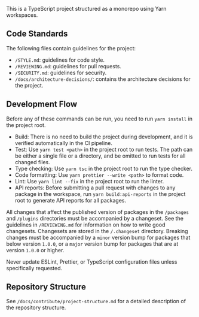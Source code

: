 This is a TypeScript project structured as a monorepo using Yarn workspaces.

## Code Standards

The following files contain guidelines for the project:

- `/STYLE.md`: guidelines for code style.
- `/REVIEWING.md`: guidelines for pull requests.
- `/SECURITY.md`: guidelines for security.
- `/docs/architecture-decisions/`: contains the architecture decisions for the project.

## Development Flow

Before any of these commands can be run, you need to run `yarn install` in the project root.

- Build: There is no need to build the project during development, and it is verified automatically in the CI pipeline.
- Test: Use `yarn test <path>` in the project root to run tests. The path can be either a single file or a directory, and be omitted to run tests for all changed files.
- Type checking: Use `yarn tsc` in the project root to run the type checker.
- Code formatting: Use `yarn prettier --write <path>` to format code.
- Lint: Use `yarn lint --fix` in the project root to run the linter.
- API reports: Before submitting a pull request with changes to any package in the workspace, run `yarn build:api-reports` in the project root to generate API reports for all packages.

All changes that affect the published version of packages in the `/packages` and `/plugins` directories must be accompanied by a changeset. See the guidelines in `/REVIEWING.md` for information on how to write good changesets. Changesets are stored in the `/.changeset` directory. Breaking changes must be accompanied by a `minor` version bump for packages that below version `1.0.0`, or a `major` version bump for packages that are at version `1.0.0` or higher.

Never update ESLint, Prettier, or TypeScript configuration files unless specifically requested.

## Repository Structure

See `/docs/contribute/project-structure.md` for a detailed description of the repository structure.
